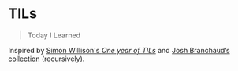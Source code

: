 # TILs

> Today I Learned

Inspired by [Simon Willison's *One year of TILs*](https://simonwillison.net/2021/May/2/one-year-of-tils/) and [Josh Branchaud’s collection](https://github.com/jbranchaud/til) (recursively).
